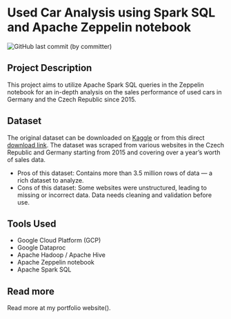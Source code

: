 # Used Car Analysis using Spark SQL and Apache Zeppelin notebook
![GitHub last commit (by committer)](https://img.shields.io/github/last-commit/longnguyendata/used-car-analysis-spark-sql)

## Project Description
This project aims to utilize Apache Spark SQL queries in the Zeppelin notebook for an in-depth analysis on the sales performance of used cars in Germany and the Czech Republic since 2015.

## Dataset
The original dataset can be downloaded on [Kaggle](https://www.kaggle.com/datasets/mirosval/personal-cars-classifieds) or from this direct [download link](https://tinyurl.com/ClassifiedCars). The dataset was scraped from various websites in the Czech Republic and Germany starting from 2015 and covering over a year’s worth of sales data.
- Pros of this dataset: Contains more than 3.5 million rows of data — a rich dataset to analyze.
- Cons of this dataset: Some websites were unstructured, leading to missing or incorrect data. Data needs cleaning and validation before use.

## Tools Used
* Google Cloud Platform (GCP)
* Google Dataproc
* Apache Hadoop / Apache Hive
* Apache Zeppelin notebook
* Apache Spark SQL

## Read more
Read more at my portfolio website().

# 
